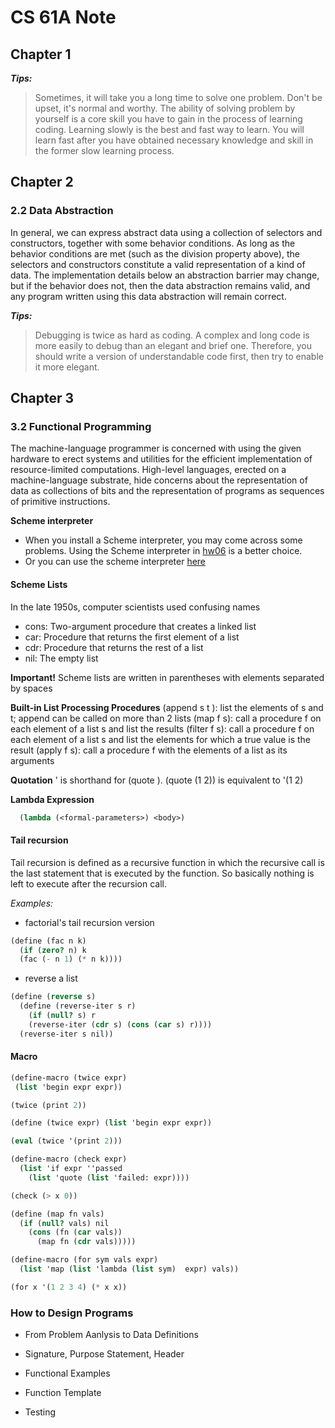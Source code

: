 # CS 61A Note

## Chapter 1
***Tips:***
> Sometimes, it will take you a long time to solve one problem. Don't be upset, it's normal and worthy. The ability of solving problem by yourself is a core skill you have to gain in the process of learning coding.
> Learning slowly is the best and fast way to learn. You will learn fast after you have obtained necessary knowledge and skill in the former slow learning process.


## Chapter 2
### 2.2 Data Abstraction
In general, we can express abstract data using a collection of selectors and constructors, together with some behavior conditions. As long as the behavior conditions are met (such as the division property above), the selectors and constructors constitute a valid representation of a kind of data. The implementation details below an abstraction barrier may change, but if the behavior does not, then the data abstraction remains valid, and any program written using this data abstraction will remain correct.

***Tips:***
> Debugging is twice as hard as coding. A complex and long code is more easily to debug than an elegant and brief one. Therefore, you should write a version of understandable code first, then try to enable it more elegant.

## Chapter 3
### 3.2 Functional Programming
The machine-language programmer is concerned with using the given hardware to erect systems and utilities for the efficient implementation of resource-limited computations. 
High-level languages, erected on a machine-language substrate, hide concerns about the representation of data as collections of bits and the representation of programs as sequences of primitive instructions. 

**Scheme interpreter**
* When you install a Scheme interpreter, you may come across some problems. Using the Scheme interpreter in [hw06](https://inst.eecs.berkeley.edu/~cs61a/fa20/hw/hw06/) is a better choice.
* Or you can use the scheme interpreter [here](https://code.cs61a.org/)

#### Scheme Lists
In the late 1950s, computer scientists used confusing names
* cons: Two-argument procedure that creates a linked list
* car: Procedure that returns the first element of a list
* cdr: Procedure that returns the rest of a list
* nil: The empty list

**Important!**
Scheme lists are written in parentheses with elements separated by spaces

**Built-in List Processing Procedures**
(append s t ): list the elements of s and t; append can be called on more than 2 lists
(map f s): call a procedure f on each element of a list s and list the results
(filter f s): call a procedure f on each element of a list s and list the elements for
which a true value is the result
(apply f s): call a procedure f with the elements of a list as its arguments

**Quotation**
'<expression> is shorthand for (quote <expression>).
  (quote (1 2)) is equivalent to '(1 2)

**Lambda Expression**
``` scheme
  (lambda (<formal-parameters>) <body>)
```


#### Tail recursion
Tail recursion is defined as a recursive function in which the recursive call is the last statement that is executed by the function. So basically nothing is left to execute after the recursion call.

*Examples:*
* factorial's tail recursion version
``` scheme
(define (fac n k)
  (if (zero? n) k
  (fac (- n 1) (* n k))))
```
* reverse a list
``` scheme
(define (reverse s)
  (define (reverse-iter s r)
    (if (null? s) r
    (reverse-iter (cdr s) (cons (car s) r))))
  (reverse-iter s nil))
```


#### Macro
``` scheme
(define-macro (twice expr)
 (list 'begin expr expr))

(twice (print 2))
```

``` scheme
(define (twice expr) (list 'begin expr expr))

(eval (twice '(print 2)))
```

``` scheme
(define-macro (check expr)
  (list 'if expr ''passed
    (list 'quote (list 'failed: expr))))

(check (> x 0))
```

``` scheme
(define (map fn vals)
  (if (null? vals) nil
    (cons (fn (car vals))
      (map fn (cdr vals)))))

(define-macro (for sym vals expr)
  (list 'map (list 'lambda (list sym)  expr) vals))

(for x '(1 2 3 4) (* x x))
```


### How to Design Programs
* From Problem Aanlysis to Data Definitions

* Signature, Purpose Statement, Header

* Functional Examples

* Function Template

* Testing
